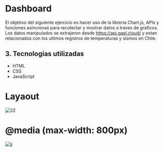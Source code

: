 # Dashboard

El objetivo del siguiente ejercicio es hacer uso de la libreria Chart.js, APIs y funciones asincronas para recolectar y mostrar datos a traves de graficos. Los datos manipulados se extrajeron desde https://api.gael.cloud/ y estan relacionados con los ultimos registros de temperaturas y sismos en Chile.

## 3. Tecnologías utilizadas
- HTML
- CSS
- JavaScript
  
# Layaout

![22](https://github.com/Tania-Bobadilla/Dashboard/assets/135383254/2008dcee-9964-46e9-9c84-2b4755ed1849)

# @media  (max-width: 800px) 

![jj](https://github.com/Tania-Bobadilla/Dashboard/assets/135383254/e2411304-4cac-420d-bf14-fc715fda770c)
